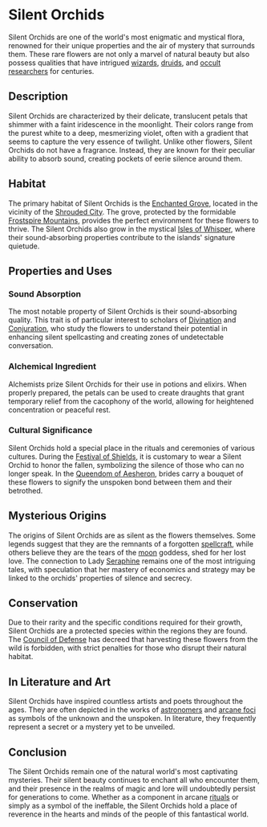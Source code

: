 # Silent Orchids

Silent Orchids are one of the world's most enigmatic and mystical flora, renowned for their unique properties and the air of mystery that surrounds them. These rare flowers are not only a marvel of natural beauty but also possess qualities that have intrigued [wizards](Wizards.md), [druids](Druids.md), and [occult researchers](Occult%20Researchers.md) for centuries.

## Description

Silent Orchids are characterized by their delicate, translucent petals that shimmer with a faint iridescence in the moonlight. Their colors range from the purest white to a deep, mesmerizing violet, often with a gradient that seems to capture the very essence of twilight. Unlike other flowers, Silent Orchids do not have a fragrance. Instead, they are known for their peculiar ability to absorb sound, creating pockets of eerie silence around them.

## Habitat

The primary habitat of Silent Orchids is the [Enchanted Grove](Enchanted%20Grove.md), located in the vicinity of the [Shrouded City](Shrouded%20City.md). The grove, protected by the formidable [Frostspire Mountains](Frostspire%20Mountains.md), provides the perfect environment for these flowers to thrive. The Silent Orchids also grow in the mystical [Isles of Whisper](Isles%20of%20Whisper.md), where their sound-absorbing properties contribute to the islands' signature quietude.

## Properties and Uses

### Sound Absorption

The most notable property of Silent Orchids is their sound-absorbing quality. This trait is of particular interest to scholars of [Divination](Divination.md) and [Conjuration](Conjuration.md), who study the flowers to understand their potential in enhancing silent spellcasting and creating zones of undetectable conversation.

### Alchemical Ingredient

Alchemists prize Silent Orchids for their use in potions and elixirs. When properly prepared, the petals can be used to create draughts that grant temporary relief from the cacophony of the world, allowing for heightened concentration or peaceful rest.

### Cultural Significance

Silent Orchids hold a special place in the rituals and ceremonies of various cultures. During the [Festival of Shields](Festival%20of%20Shields.md), it is customary to wear a Silent Orchid to honor the fallen, symbolizing the silence of those who can no longer speak. In the [Queendom of Aesheron](Queendom%20of%20Aesheron.md), brides carry a bouquet of these flowers to signify the unspoken bond between them and their betrothed.

## Mysterious Origins

The origins of Silent Orchids are as silent as the flowers themselves. Some legends suggest that they are the remnants of a forgotten [spellcraft](Spellcraft.md), while others believe they are the tears of the [moon](Moon.md) goddess, shed for her lost love. The connection to Lady [Seraphine](Seraphine.md) remains one of the most intriguing tales, with speculation that her mastery of economics and strategy may be linked to the orchids' properties of silence and secrecy.

## Conservation

Due to their rarity and the specific conditions required for their growth, Silent Orchids are a protected species within the regions they are found. The [Council of Defense](Council%20of%20Defense.md) has decreed that harvesting these flowers from the wild is forbidden, with strict penalties for those who disrupt their natural habitat.

## In Literature and Art

Silent Orchids have inspired countless artists and poets throughout the ages. They are often depicted in the works of [astronomers](Astronomers.md) and [arcane foci](Arcane%20Foci.md) as symbols of the unknown and the unspoken. In literature, they frequently represent a secret or a mystery yet to be unveiled.

## Conclusion

The Silent Orchids remain one of the natural world's most captivating mysteries. Their silent beauty continues to enchant all who encounter them, and their presence in the realms of magic and lore will undoubtedly persist for generations to come. Whether as a component in arcane [rituals](Rituals.md) or simply as a symbol of the ineffable, the Silent Orchids hold a place of reverence in the hearts and minds of the people of this fantastical world.